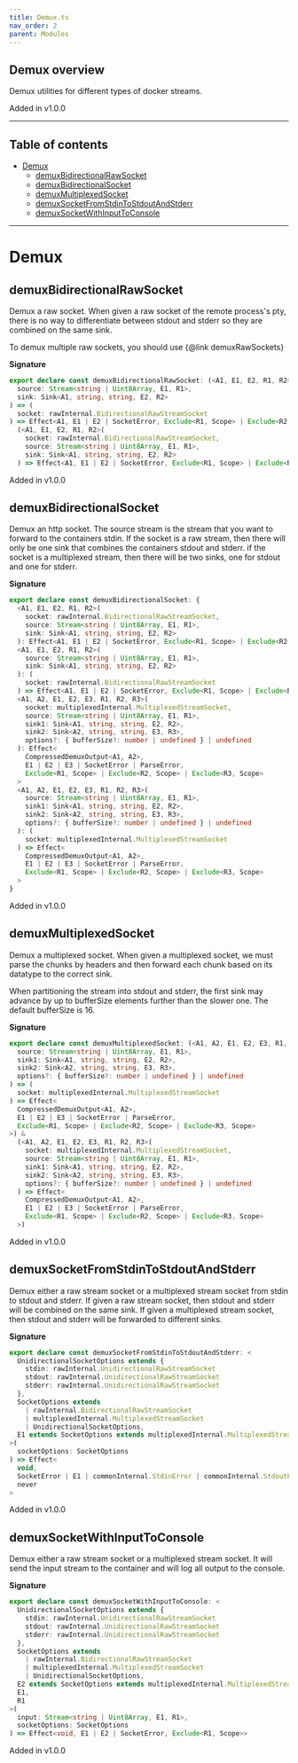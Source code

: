```yaml
---
title: Demux.ts
nav_order: 2
parent: Modules
---
```


## Demux overview

Demux utilities for different types of docker streams.

Added in v1.0.0

---

<h2 class="text-delta">Table of contents</h2>

- [Demux](#demux)
  - [demuxBidirectionalRawSocket](#demuxbidirectionalrawsocket)
  - [demuxBidirectionalSocket](#demuxbidirectionalsocket)
  - [demuxMultiplexedSocket](#demuxmultiplexedsocket)
  - [demuxSocketFromStdinToStdoutAndStderr](#demuxsocketfromstdintostdoutandstderr)
  - [demuxSocketWithInputToConsole](#demuxsocketwithinputtoconsole)

---

# Demux

## demuxBidirectionalRawSocket

Demux a raw socket. When given a raw socket of the remote process's pty,
there is no way to differentiate between stdout and stderr so they are
combined on the same sink.

To demux multiple raw sockets, you should use {@link demuxRawSockets}

**Signature**

```ts
export declare const demuxBidirectionalRawSocket: (<A1, E1, E2, R1, R2>(
  source: Stream<string | Uint8Array, E1, R1>,
  sink: Sink<A1, string, string, E2, R2>
) => (
  socket: rawInternal.BidirectionalRawStreamSocket
) => Effect<A1, E1 | E2 | SocketError, Exclude<R1, Scope> | Exclude<R2, Scope>>) &
  (<A1, E1, E2, R1, R2>(
    socket: rawInternal.BidirectionalRawStreamSocket,
    source: Stream<string | Uint8Array, E1, R1>,
    sink: Sink<A1, string, string, E2, R2>
  ) => Effect<A1, E1 | E2 | SocketError, Exclude<R1, Scope> | Exclude<R2, Scope>>)
```

Added in v1.0.0

## demuxBidirectionalSocket

Demux an http socket. The source stream is the stream that you want to
forward to the containers stdin. If the socket is a raw stream, then there
will only be one sink that combines the containers stdout and stderr. if the
socket is a multiplexed stream, then there will be two sinks, one for stdout
and one for stderr.

**Signature**

```ts
export declare const demuxBidirectionalSocket: {
  <A1, E1, E2, R1, R2>(
    socket: rawInternal.BidirectionalRawStreamSocket,
    source: Stream<string | Uint8Array, E1, R1>,
    sink: Sink<A1, string, string, E2, R2>
  ): Effect<A1, E1 | E2 | SocketError, Exclude<R1, Scope> | Exclude<R2, Scope>>
  <A1, E1, E2, R1, R2>(
    source: Stream<string | Uint8Array, E1, R1>,
    sink: Sink<A1, string, string, E2, R2>
  ): (
    socket: rawInternal.BidirectionalRawStreamSocket
  ) => Effect<A1, E1 | E2 | SocketError, Exclude<R1, Scope> | Exclude<R2, Scope>>
  <A1, A2, E1, E2, E3, R1, R2, R3>(
    socket: multiplexedInternal.MultiplexedStreamSocket,
    source: Stream<string | Uint8Array, E1, R1>,
    sink1: Sink<A1, string, string, E2, R2>,
    sink2: Sink<A2, string, string, E3, R3>,
    options?: { bufferSize?: number | undefined } | undefined
  ): Effect<
    CompressedDemuxOutput<A1, A2>,
    E1 | E2 | E3 | SocketError | ParseError,
    Exclude<R1, Scope> | Exclude<R2, Scope> | Exclude<R3, Scope>
  >
  <A1, A2, E1, E2, E3, R1, R2, R3>(
    source: Stream<string | Uint8Array, E1, R1>,
    sink1: Sink<A1, string, string, E2, R2>,
    sink2: Sink<A2, string, string, E3, R3>,
    options?: { bufferSize?: number | undefined } | undefined
  ): (
    socket: multiplexedInternal.MultiplexedStreamSocket
  ) => Effect<
    CompressedDemuxOutput<A1, A2>,
    E1 | E2 | E3 | SocketError | ParseError,
    Exclude<R1, Scope> | Exclude<R2, Scope> | Exclude<R3, Scope>
  >
}
```

Added in v1.0.0

## demuxMultiplexedSocket

Demux a multiplexed socket. When given a multiplexed socket, we must parse
the chunks by headers and then forward each chunk based on its datatype to
the correct sink.

When partitioning the stream into stdout and stderr, the first sink may
advance by up to bufferSize elements further than the slower one. The default
bufferSize is 16.

**Signature**

```ts
export declare const demuxMultiplexedSocket: (<A1, A2, E1, E2, E3, R1, R2, R3>(
  source: Stream<string | Uint8Array, E1, R1>,
  sink1: Sink<A1, string, string, E2, R2>,
  sink2: Sink<A2, string, string, E3, R3>,
  options?: { bufferSize?: number | undefined } | undefined
) => (
  socket: multiplexedInternal.MultiplexedStreamSocket
) => Effect<
  CompressedDemuxOutput<A1, A2>,
  E1 | E2 | E3 | SocketError | ParseError,
  Exclude<R1, Scope> | Exclude<R2, Scope> | Exclude<R3, Scope>
>) &
  (<A1, A2, E1, E2, E3, R1, R2, R3>(
    socket: multiplexedInternal.MultiplexedStreamSocket,
    source: Stream<string | Uint8Array, E1, R1>,
    sink1: Sink<A1, string, string, E2, R2>,
    sink2: Sink<A2, string, string, E3, R3>,
    options?: { bufferSize?: number | undefined } | undefined
  ) => Effect<
    CompressedDemuxOutput<A1, A2>,
    E1 | E2 | E3 | SocketError | ParseError,
    Exclude<R1, Scope> | Exclude<R2, Scope> | Exclude<R3, Scope>
  >)
```

Added in v1.0.0

## demuxSocketFromStdinToStdoutAndStderr

Demux either a raw stream socket or a multiplexed stream socket from stdin to
stdout and stderr. If given a raw stream socket, then stdout and stderr will
be combined on the same sink. If given a multiplexed stream socket, then
stdout and stderr will be forwarded to different sinks.

**Signature**

```ts
export declare const demuxSocketFromStdinToStdoutAndStderr: <
  UnidirectionalSocketOptions extends {
    stdin: rawInternal.UnidirectionalRawStreamSocket
    stdout: rawInternal.UnidirectionalRawStreamSocket
    stderr: rawInternal.UnidirectionalRawStreamSocket
  },
  SocketOptions extends
    | rawInternal.BidirectionalRawStreamSocket
    | multiplexedInternal.MultiplexedStreamSocket
    | UnidirectionalSocketOptions,
  E1 extends SocketOptions extends multiplexedInternal.MultiplexedStreamSocket ? ParseError : never
>(
  socketOptions: SocketOptions
) => Effect<
  void,
  SocketError | E1 | commonInternal.StdinError | commonInternal.StdoutError | commonInternal.StderrError,
  never
>
```

Added in v1.0.0

## demuxSocketWithInputToConsole

Demux either a raw stream socket or a multiplexed stream socket. It will send
the input stream to the container and will log all output to the console.

**Signature**

```ts
export declare const demuxSocketWithInputToConsole: <
  UnidirectionalSocketOptions extends {
    stdin: rawInternal.UnidirectionalRawStreamSocket
    stdout: rawInternal.UnidirectionalRawStreamSocket
    stderr: rawInternal.UnidirectionalRawStreamSocket
  },
  SocketOptions extends
    | rawInternal.BidirectionalRawStreamSocket
    | multiplexedInternal.MultiplexedStreamSocket
    | UnidirectionalSocketOptions,
  E2 extends SocketOptions extends multiplexedInternal.MultiplexedStreamSocket ? ParseError : never,
  E1,
  R1
>(
  input: Stream<string | Uint8Array, E1, R1>,
  socketOptions: SocketOptions
) => Effect<void, E1 | E2 | SocketError, Exclude<R1, Scope>>
```

Added in v1.0.0
